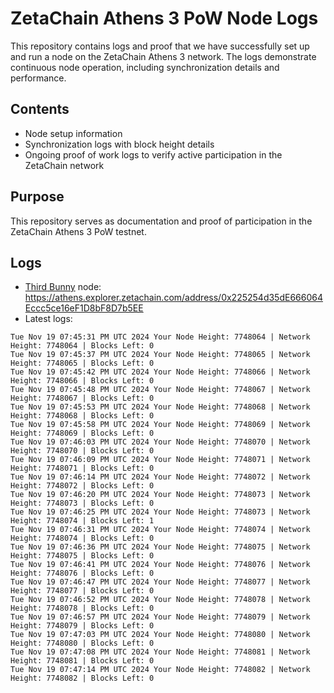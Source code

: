 # ZetaChain Athens 3 PoW Node Logs
This repository contains logs and proof that we have successfully set up and run a node on the ZetaChain Athens 3 network. The logs demonstrate continuous node operation, including synchronization details and performance.

## Contents
- Node setup information
- Synchronization logs with block height details
- Ongoing proof of work logs to verify active participation in the ZetaChain network

## Purpose
This repository serves as documentation and proof of participation in the ZetaChain Athens 3 PoW testnet.

## Logs

- [Third Bunny](https://thirdbunny.xyz/) node: https://athens.explorer.zetachain.com/address/0x225254d35dE666064Eccc5ce16eF1D8bF8D7b5EE
- Latest logs:
```
Tue Nov 19 07:45:31 PM UTC 2024 Your Node Height: 7748064 | Network Height: 7748064 | Blocks Left: 0
Tue Nov 19 07:45:37 PM UTC 2024 Your Node Height: 7748065 | Network Height: 7748065 | Blocks Left: 0
Tue Nov 19 07:45:42 PM UTC 2024 Your Node Height: 7748066 | Network Height: 7748066 | Blocks Left: 0
Tue Nov 19 07:45:48 PM UTC 2024 Your Node Height: 7748067 | Network Height: 7748067 | Blocks Left: 0
Tue Nov 19 07:45:53 PM UTC 2024 Your Node Height: 7748068 | Network Height: 7748068 | Blocks Left: 0
Tue Nov 19 07:45:58 PM UTC 2024 Your Node Height: 7748069 | Network Height: 7748069 | Blocks Left: 0
Tue Nov 19 07:46:03 PM UTC 2024 Your Node Height: 7748070 | Network Height: 7748070 | Blocks Left: 0
Tue Nov 19 07:46:09 PM UTC 2024 Your Node Height: 7748071 | Network Height: 7748071 | Blocks Left: 0
Tue Nov 19 07:46:14 PM UTC 2024 Your Node Height: 7748072 | Network Height: 7748072 | Blocks Left: 0
Tue Nov 19 07:46:20 PM UTC 2024 Your Node Height: 7748073 | Network Height: 7748073 | Blocks Left: 0
Tue Nov 19 07:46:25 PM UTC 2024 Your Node Height: 7748073 | Network Height: 7748074 | Blocks Left: 1
Tue Nov 19 07:46:31 PM UTC 2024 Your Node Height: 7748074 | Network Height: 7748074 | Blocks Left: 0
Tue Nov 19 07:46:36 PM UTC 2024 Your Node Height: 7748075 | Network Height: 7748075 | Blocks Left: 0
Tue Nov 19 07:46:41 PM UTC 2024 Your Node Height: 7748076 | Network Height: 7748076 | Blocks Left: 0
Tue Nov 19 07:46:47 PM UTC 2024 Your Node Height: 7748077 | Network Height: 7748077 | Blocks Left: 0
Tue Nov 19 07:46:52 PM UTC 2024 Your Node Height: 7748078 | Network Height: 7748078 | Blocks Left: 0
Tue Nov 19 07:46:57 PM UTC 2024 Your Node Height: 7748079 | Network Height: 7748079 | Blocks Left: 0
Tue Nov 19 07:47:03 PM UTC 2024 Your Node Height: 7748080 | Network Height: 7748080 | Blocks Left: 0
Tue Nov 19 07:47:08 PM UTC 2024 Your Node Height: 7748081 | Network Height: 7748081 | Blocks Left: 0
Tue Nov 19 07:47:14 PM UTC 2024 Your Node Height: 7748082 | Network Height: 7748082 | Blocks Left: 0
```
